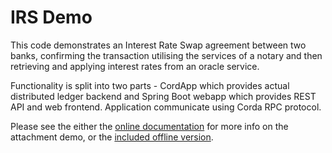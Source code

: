 # IRS Demo

This code demonstrates an Interest Rate Swap agreement between two banks, confirming the transaction utilising the services 
of  a notary and then retrieving and applying interest rates from an oracle service. 

Functionality is split into two parts - CordApp which provides actual distributed ledger backend and Spring Boot 
webapp which provides REST API and web frontend. Application communicate using Corda RPC protocol.


Please see the either the [online documentation](https://docs.corda.net/running-the-demos.html#irs-demo) for more info on the attachment demo, or the [included offline version](../../docs/build/html/running-the-demos.html#irs-demo).